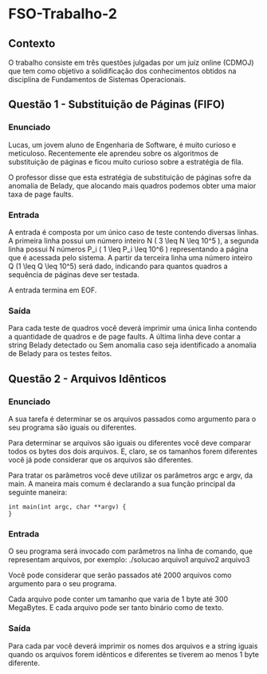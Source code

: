 # FSO-Trabalho-2

## Contexto
<p>O trabalho consiste em três questões julgadas por um juíz online (CDMOJ) que tem como objetivo a solidificação dos conhecimentos obtidos na disciplina de Fundamentos de Sistemas Operacionais.</p>

## Questão 1 - Substituição de Páginas (FIFO)

### Enunciado
<p>Lucas, um jovem aluno de Engenharia de Software, é muito curioso e meticuloso. Recentemente ele aprendeu sobre os algoritmos de substituição de páginas e ficou muito curioso sobre a estratégia de fila.

O professor disse que esta estratégia de substituição de páginas sofre da anomalia de Belady, que alocando mais quadros podemos obter uma maior taxa de page faults.</p>

### Entrada
<p>A entrada é composta por um único caso de teste contendo diversas linhas. A primeira linha possui um número inteiro N ( 3 \leq N \leq 10^5 ), a segunda linha possui N números P_i ( 1 \leq P_i \leq 10^6 ) representando a página que é acessada pelo sistema. A partir da terceira linha uma número inteiro Q (1 \leq Q \leq 10^5) será dado, indicando para quantos quadros a sequência de páginas deve ser testada.

A entrada termina em EOF.</p>

### Saída
<p>Para cada teste de quadros você deverá imprimir uma única linha contendo a quantidade de quadros e de page faults. A última linha deve contar a string Belady detectado ou Sem anomalia caso seja identificado a anomalia de Belady para os testes feitos.</p>

## Questão 2 - Arquivos Idênticos

### Enunciado
<p>A sua tarefa é determinar se os arquivos passados como argumento para o seu programa são iguais ou diferentes.

Para determinar se arquivos são iguais ou diferentes você deve comparar todos os bytes dos dois arquivos. E, claro, se os tamanhos forem diferentes você já pode considerar que os arquivos são diferentes.

Para tratar os parâmetros você deve utilizar os parâmetros argc e argv, da main. A maneira mais comum é declarando a sua função principal da seguinte maneira:</p>
```
int main(int argc, char **argv) {
}
```

### Entrada
<p>O seu programa será invocado com parâmetros na linha de comando, que representam arquivos, por exemplo: ./solucao arquivo1 arquivo2 arquivo3
  
Você pode considerar que serão passados até 2000 arquivos como argumento para o seu programa.

Cada arquivo pode conter um tamanho que varia de 1 byte até 300
MegaBytes. E cada arquivo pode ser tanto binário como de texto.</p>

### Saída
<p>Para cada par você deverá imprimir os nomes dos arquivos e a string iguais quando os arquivos forem idênticos e diferentes se tiverem ao menos 1 byte diferente.</p>
